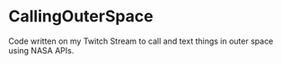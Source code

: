 # CallingOuterSpace
Code written on my Twitch Stream to call and text things in outer space using NASA APIs.
